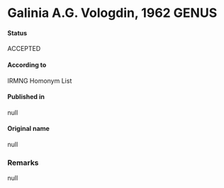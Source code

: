 # Galinia A.G. Vologdin, 1962 GENUS

#### Status
ACCEPTED

#### According to
IRMNG Homonym List

#### Published in
null

#### Original name
null

### Remarks
null